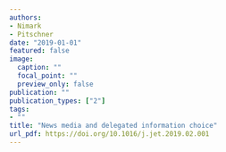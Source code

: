 ```yaml
---
authors:
- Nimark
- Pitschner
date: "2019-01-01"
featured: false
image:
  caption: ""
  focal_point: ""
  preview_only: false
publication: ""
publication_types: ["2"]
tags:
- ""
title: "News media and delegated information choice"
url_pdf: https://doi.org/10.1016/j.jet.2019.02.001
---
```

